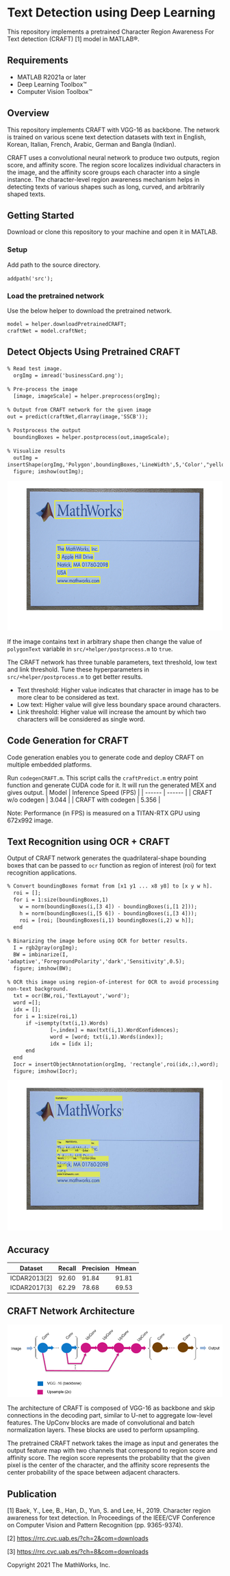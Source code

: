 # Text Detection using Deep Learning

This repository implements a pretrained Character Region Awareness For Text detection (CRAFT) [1] model in MATLAB&reg;.

Requirements
------------  

- MATLAB R2021a or later
- Deep Learning Toolbox&trade;
- Computer Vision Toolbox&trade;

Overview
--------

This repository implements CRAFT with VGG-16 as backbone. The network is trained on various scene text detection datasets with text in English, Korean, Italian, French, Arabic, German and Bangla (Indian). 

CRAFT uses a convolutional neural network to produce two outputs, region score, and affinity score. The region score localizes individual characters in the image, and the affinity score groups each character into a single instance. The character-level region awareness mechanism helps in detecting texts of various shapes such as long, curved, and arbitrarily shaped texts.

Getting Started
---------------
Download or clone this repository to your machine and open it in MATLAB.
### Setup
Add path to the source directory.

`addpath('src');`

### Load the pretrained network
Use the below helper to download the pretrained network.
```
model = helper.downloadPretrainedCRAFT;
craftNet = model.craftNet;
```

Detect Objects Using Pretrained CRAFT
---------------------------------------

```
% Read test image.
  orgImg = imread('businessCard.png');

% Pre-process the image
  [image, imageScale] = helper.preprocess(orgImg);

% Output from CRAFT network for the given image
out = predict(craftNet,dlarray(image,'SSCB'));
    
% Postprocess the output
  boundingBoxes = helper.postprocess(out,imageScale);
    
% Visualize results
  outImg = insertShape(orgImg,'Polygon',boundingBoxes,'LineWidth',5,'Color',"yellow");
  figure; imshow(outImg);
```

<img src="images/business_card.png" alt ="image" width="550" height="350"/>

If the image contains text in arbitrary shape then change the value of `polygonText` variable in `src/+helper/postprocess.m` to `true`.

The CRAFT network has three tunable parameters, text threshold, low text and link threshold. Tune these hyperparameters in `src/+helper/postprocess.m` to get better results. 
- Text threshold: Higher value indicates that character in image has to be more clear to be considered as text.
- Low text: Higher value will give less boundary space around characters.
- Link threshold: Higher value will increase the amount by which two characters will be considered as single word.

Code Generation for CRAFT
---------------------------------------
Code generation enables you to generate code and deploy CRAFT on multiple embedded platforms.

Run `codegenCRAFT.m`. This script calls the `craftPredict.m` entry point function and generate CUDA code for it. It will run the generated MEX and gives output.
| Model | Inference Speed (FPS) | 
| ------ | ------ | 
| CRAFT w/o codegen | 3.044 |
| CRAFT with codegen | 5.356 |

Note: Performance (in FPS) is measured on a TITAN-RTX GPU using 672x992 image.

Text Recognition using OCR + CRAFT
----------------------------------

Output of CRAFT network generates the quadrilateral-shape bounding boxes that can be passed to `ocr` function as region of interest (roi) for text recognition applications.

```
% Convert boundingBoxes format from [x1 y1 ... x8 y8] to [x y w h].
  roi = [];
  for i = 1:size(boundingBoxes,1)
    w = norm(boundingBoxes(i,[3 4]) - boundingBoxes(i,[1 2]));
    h = norm(boundingBoxes(i,[5 6]) - boundingBoxes(i,[3 4]));
    roi = [roi; [boundingBoxes(i,1) boundingBoxes(i,2) w h]];
  end

% Binarizing the image before using OCR for better results.
  I = rgb2gray(orgImg);
  BW = imbinarize(I, 'adaptive','ForegroundPolarity','dark','Sensitivity',0.5);
  figure; imshow(BW);

% OCR this image using region-of-interest for OCR to avoid processing non-text background.
  txt = ocr(BW,roi,'TextLayout','word');
  word =[];
  idx = [];
  for i = 1:size(roi,1)
      if ~isempty(txt(i,1).Words)
              [~,index] = max(txt(i,1).WordConfidences);
              word = [word; txt(i,1).Words(index)];
              idx = [idx i];  
      end
  end
  Iocr = insertObjectAnnotation(orgImg, 'rectangle',roi(idx,:),word);
  figure; imshow(Iocr);
```

<img src="images/ocr_result.jpg" alt ="image" width="550" height="350"/>

Accuracy
---------

| Dataset | Recall | Precision  | Hmean |
| ------ | ------ | ------ | ------ |
| ICDAR2013[2] | 92.60 | 91.84 | 91.81 |
| ICDAR2017[3] | 62.29 | 78.68 | 69.53 |

CRAFT Network Architecture
--------------------------

![alt text](images/craft_architecture.PNG?raw=true)

The architecture of CRAFT is composed of VGG-16 as backbone and skip connections in the decoding part, similar to U-net to aggregate low-level features. The UpConv blocks are made of convolutional and batch normalization layers. These blocks are used to perform upsampling.

The pretrained CRAFT network takes the image as input and generates the output feature map with two channels that correspond to region score and affinity score. The region score represents the probability that the given pixel is the center of the character, and the affinity score represents the center probability of the space between adjacent characters. 



Publication
-----------

[1] Baek, Y., Lee, B., Han, D., Yun, S. and Lee, H., 2019. Character region awareness for text detection. In Proceedings of the IEEE/CVF Conference on Computer Vision and Pattern Recognition (pp. 9365-9374).

[2] https://rrc.cvc.uab.es/?ch=2&com=downloads

[3] https://rrc.cvc.uab.es/?ch=8&com=downloads

Copyright 2021 The MathWorks, Inc.
